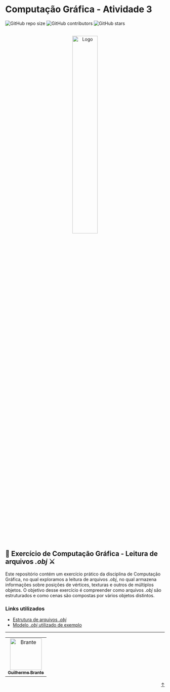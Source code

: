 <div id="top"></div>

# Computação Gráfica - Atividade 3

<!---Shields em: https://shields.io --->

![GitHub repo size](https://img.shields.io/github/repo-size/cavebran/computer-graphics?style=for-the-badge&label=tamanho%20do%20repo&color=red)
![GitHub contributors](https://img.shields.io/github/contributors/cavebran/computer-graphics?style=for-the-badge&label=colaboradores&color=red)
![GitHub stars](https://img.shields.io/github/stars/cavebran/computer-graphics?style=for-the-badge&label=estrelas&color=red)

<!-- LOGO -->
<br />
<div align="center">
  <a href="https://github.com/cavebran/computer-graphics/tree/main/activity-3">
    <img src="https://i.all3dp.com/wp-content/uploads/2018/05/26152516/obj-lead.jpg" alt="Logo" width="40%" height="auto">
  </a>
</div>
<br />
<br />

## 📜 Exercício de Computação Gráfica - Leitura de arquivos *.obj* ⚔️
Este repositório contém um exercício prático da disciplina de Computação Gráfica, no qual exploramos a leitura de arquivos *.obj*, no qual armazena informações sobre posições de vértices, texturas e outros de múltiplos objetos. O objetivo desse exercício é compreender como arquivos *.obj* são estruturados e como cenas são compostas por vários objetos distintos.

### Links utilizados
- [Estrutura de arquivos *.obj*](https://en.wikipedia.org/wiki/Wavefront_.obj_file)
- [Modelo *.obj* utilizado de exemplo](https://free3d.com/3d-model/sting-sword-128810.html)

<hr>

<table>
  <tr>
    <td align="center">
      <a href="https://github.com/cavebran">
        <img src="https://avatars.githubusercontent.com/u/50341294?v=4" width="100px;" alt="Brante"/><br>
        <sub>
          <b>Guilherme Brante</b>
        </sub>
      </a>
    </td>
  </tr>
</table>

<p align="right"><a href="#top">↑</a></p>
